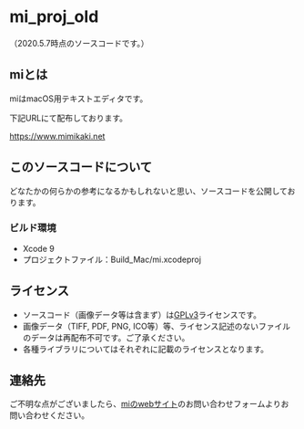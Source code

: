 # mi\_proj\_old

（2020.5.7時点のソースコードです。）

## miとは

miはmacOS用テキストエディタです。

下記URLにて配布しております。

https://www.mimikaki.net

## このソースコードについて

どなたかの何らかの参考になるかもしれないと思い、ソースコードを公開しております。

### ビルド環境

* Xcode 9
* プロジェクトファイル：Build\_Mac/mi.xcodeproj

## ライセンス

* ソースコード（画像データ等は含まず）は[GPLv3](https://www.gnu.org/licenses/gpl-3.0.html)ライセンスです。
* 画像データ（TIFF, PDF, PNG, ICO等）等、ライセンス記述のないファイルのデータは再配布不可です。ご了承ください。
* 各種ライブラリについてはそれぞれに記載のライセンスとなります。

## 連絡先

ご不明な点がございましたら、[miのwebサイト](https://www.mimikaki.net)のお問い合わせフォームよりお問い合わせください。
